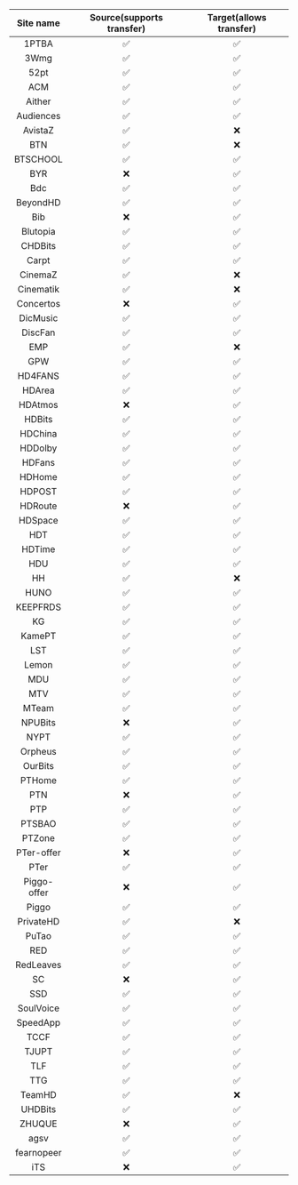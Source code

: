 |  Site name  | Source(supports transfer) | Target(allows transfer) |
| :---------: | :-----------------------: | :---------------------: |
|    1PTBA    |            ✅             |           ✅            |
|    3Wmg     |            ✅             |           ✅            |
|    52pt     |            ✅             |           ✅            |
|     ACM     |            ✅             |           ✅            |
|   Aither    |            ✅             |           ✅            |
|  Audiences  |            ✅             |           ✅            |
|   AvistaZ   |            ✅             |           ❌            |
|     BTN     |            ✅             |           ❌            |
|  BTSCHOOL   |            ✅             |           ✅            |
|     BYR     |            ❌             |           ✅            |
|     Bdc     |            ✅             |           ✅            |
|  BeyondHD   |            ✅             |           ✅            |
|     Bib     |            ❌             |           ✅            |
|  Blutopia   |            ✅             |           ✅            |
|   CHDBits   |            ✅             |           ✅            |
|    Carpt    |            ✅             |           ✅            |
|   CinemaZ   |            ✅             |           ❌            |
|  Cinematik  |            ✅             |           ❌            |
|  Concertos  |            ❌             |           ✅            |
|  DicMusic   |            ✅             |           ✅            |
|   DiscFan   |            ✅             |           ✅            |
|     EMP     |            ✅             |           ❌            |
|     GPW     |            ✅             |           ✅            |
|   HD4FANS   |            ✅             |           ✅            |
|   HDArea    |            ✅             |           ✅            |
|   HDAtmos   |            ❌             |           ✅            |
|   HDBits    |            ✅             |           ✅            |
|   HDChina   |            ✅             |           ✅            |
|   HDDolby   |            ✅             |           ✅            |
|   HDFans    |            ✅             |           ✅            |
|   HDHome    |            ✅             |           ✅            |
|   HDPOST    |            ✅             |           ✅            |
|   HDRoute   |            ❌             |           ✅            |
|   HDSpace   |            ✅             |           ✅            |
|     HDT     |            ✅             |           ✅            |
|   HDTime    |            ✅             |           ✅            |
|     HDU     |            ✅             |           ✅            |
|     HH      |            ✅             |           ❌            |
|    HUNO     |            ✅             |           ✅            |
|  KEEPFRDS   |            ✅             |           ✅            |
|     KG      |            ✅             |           ✅            |
|   KamePT    |            ✅             |           ✅            |
|     LST     |            ✅             |           ✅            |
|    Lemon    |            ✅             |           ✅            |
|     MDU     |            ✅             |           ✅            |
|     MTV     |            ✅             |           ✅            |
|    MTeam    |            ✅             |           ✅            |
|   NPUBits   |            ❌             |           ✅            |
|    NYPT     |            ✅             |           ✅            |
|   Orpheus   |            ✅             |           ✅            |
|   OurBits   |            ✅             |           ✅            |
|   PTHome    |            ✅             |           ✅            |
|     PTN     |            ❌             |           ✅            |
|     PTP     |            ✅             |           ✅            |
|   PTSBAO    |            ✅             |           ✅            |
|   PTZone    |            ✅             |           ✅            |
| PTer-offer  |            ❌             |           ✅            |
|    PTer     |            ✅             |           ✅            |
| Piggo-offer |            ❌             |           ✅            |
|    Piggo    |            ✅             |           ✅            |
|  PrivateHD  |            ✅             |           ❌            |
|    PuTao    |            ✅             |           ✅            |
|     RED     |            ✅             |           ✅            |
|  RedLeaves  |            ✅             |           ✅            |
|     SC      |            ❌             |           ✅            |
|     SSD     |            ✅             |           ✅            |
|  SoulVoice  |            ✅             |           ✅            |
|  SpeedApp   |            ✅             |           ✅            |
|    TCCF     |            ✅             |           ✅            |
|    TJUPT    |            ✅             |           ✅            |
|     TLF     |            ✅             |           ✅            |
|     TTG     |            ✅             |           ✅            |
|   TeamHD    |            ✅             |           ❌            |
|   UHDBits   |            ✅             |           ✅            |
|   ZHUQUE    |            ❌             |           ✅            |
|    agsv     |            ✅             |           ✅            |
| fearnopeer  |            ✅             |           ✅            |
|     iTS     |            ❌             |           ✅            |
